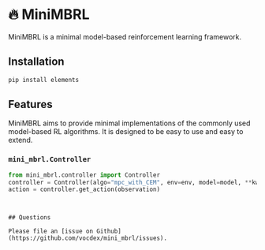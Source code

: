 
# 🔥 MiniMBRL

MiniMBRL is a minimal model-based reinforcement learning framework.

## Installation

```sh
pip install elements
```

## Features

MiniMBRL aims to provide minimal implementations of the commonly used model-based RL algorithms. It is designed to be easy to use and easy to extend.

### `mini_mbrl.Controller`

```python
from mini_mbrl.controller import Controller
controller = Controller(algo="mpc_with_CEM", env=env, model=model, **kwargs)
action = controller.get_action(observation)
```
```


## Questions

Please file an [issue on Github](https://github.com/vocdex/mini_mbrl/issues).